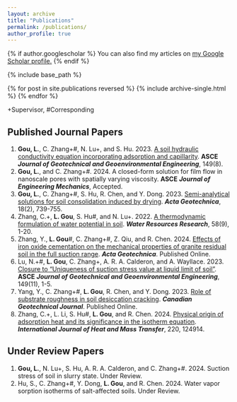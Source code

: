 ```yaml
---
layout: archive
title: "Publications"
permalink: /publications/
author_profile: true
---
```


{% if author.googlescholar %}
  You can also find my articles on <u><a href="{{author.googlescholar}}">my Google Scholar profile</a>.</u>
{% endif %}

{% include base_path %}

{% for post in site.publications reversed %}
  {% include archive-single.html %}
{% endfor %}

+Supervisor, #Corresponding

## Published Journal Papers
1. **Gou, L.**, C. Zhang+#, N. Lu+, and S. Hu. 2023. [A soil hydraulic conductivity equation incorporating adsorption and
capillarity](https://doi.org/10.1061/JGGEFK.GTENG-11388). **ASCE** ***Journal of Geotechnical and Geoenvironmental Engineering***, 149(8).
2. **Gou, L.**, and C. Zhang+#. 2024. A closed-form solution for film flow in nanoscale pores with spatially varying
viscosity. **ASCE** ***Journal of Engineering Mechanics***, Accepted.
3. **Gou, L.**, C. Zhang+#, S. Hu, R. Chen, and Y. Dong. 2023. [Semi-analytical solutions for soil consolidation induced by drying](https://doi.org/10.1007/s11440-022-01623-4). ***Acta Geotechnica***, 18(2), 739-755.
4. Zhang, C.+, **L. Gou**, S. Hu#, and N. Lu+. 2022. [A thermodynamic formulation of water potential in soil](https://doi.org/10.1029/2022WR032369). ***Water Resources Research***, 58(9), 1-20.
5. Zhang, Y., **L. Gou**#, C. Zhang+#, Z. Qiu, and R. Chen. 2024. [Effects of iron oxide cementation on the mechanical
properties of granite residual soil in the full suction range](https://link.springer.com/article/10.1007/s11440-023-02215-6). ***Acta Geotechnica***. Published Online.
6. Lu, N.+#, **L. Gou**, C. Zhang+, A. R. A. Calderon, and A. Wayllace. 2023. [Closure to “Uniqueness of suction stress value at liquid limit of soil”](https://doi.org/10.1061/JGGEFK.GTENG-11798). **ASCE** ***Journal of Geotechnical and Geoenvironmental Engineering***, 149(11), 1-5.
7. Yang, Y., C. Zhang+#, **L. Gou**, R. Chen, and Y. Dong. 2023. [Role of substrate roughness in soil desiccation cracking](https://cdnsciencepub.com/doi/abs/10.1139/cgj-2023-0638). ***Canadian Geotechnical Journal***. Published Online.
8. Zhang, C.+, L. Li,  S. Hu#, **L. Gou**, and R. Chen. 2024. [Physical origin of adsorption heat and its significance in the isotherm equation](https://www.sciencedirect.com/science/article/pii/S0017931023010591). ***International Journal of Heat and Mass Transfer***, 220, 124914.

## Under Review Papers
1. **Gou, L.**, N. Lu+, S. Hu, A. R. A. Calderon, and C. Zhang+#. 2024. Suction stress of soil in slurry state. Under Review.
2. Hu, S., C. Zhang+#, Y. Dong, **L. Gou**, and R. Chen. 2024. Water vapor sorption isotherms of salt-affected soils. Under Review.
